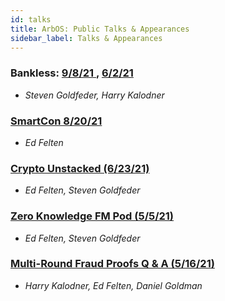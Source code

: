 ```yaml
---
id: talks
title: ArbOS: Public Talks & Appearances
sidebar_label: Talks & Appearances
---
```


### Bankless: [9/8/21 ](https://www.youtube.com/watch?v=W33LtejihY8&t=536s), [6/2/21](https://youtu.be/Bv2oKuOg86g?t=735)

- _Steven Goldfeder, Harry Kalodner_

### [SmartCon 8/20/21](https://www.youtube.com/watch?v=YlsxVWTcIgI)

- _Ed Felten_

### [Crypto Unstacked (6/23/21)](https://www.youtube.com/watch?v=xULENuwCkO0)

- _Ed Felten, Steven Goldfeder_

### [Zero Knowledge FM Pod (5/5/21)](https://zeroknowledge.fm/179-2/)

- _Ed Felten, Steven Goldfeder_

### [Multi-Round Fraud Proofs Q & A (5/16/21)](https://www.youtube.com/watch?v=NxvGatp9dIE)

- _Harry Kalodner, Ed Felten, Daniel Goldman_
